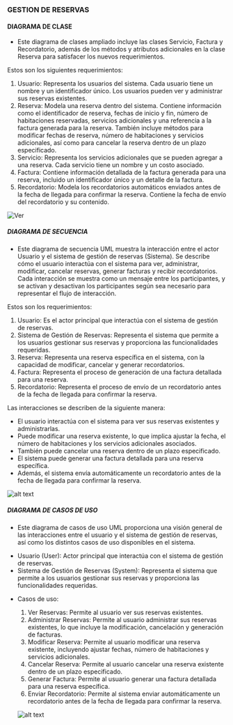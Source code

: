### GESTION DE RESERVAS 

#### DIAGRAMA DE CLASE

  - Este diagrama de clases ampliado incluye las clases Servicio, Factura y Recordatorio, además de los métodos y atributos adicionales en la clase Reserva para satisfacer los nuevos requerimientos.
  
  Estos son los siguientes requerimientos:

  1. Usuario: Representa los usuarios del sistema. Cada usuario tiene un nombre y un identificador único. Los usuarios pueden ver y administrar sus reservas existentes.
  2. Reserva: Modela una reserva dentro del sistema. Contiene información como el identificador de reserva, fechas de inicio y fin, número de habitaciones reservadas, servicios adicionales y una referencia a la factura generada para la reserva. También incluye métodos para modificar fechas de reserva, número de habitaciones y servicios adicionales, así como para cancelar la reserva dentro de un plazo especificado.
  3. Servicio: Representa los servicios adicionales que se pueden agregar a una reserva. Cada servicio tiene un nombre y un costo asociado.
  4. Factura: Contiene información detallada de la factura generada para una reserva, incluido un identificador único y un detalle de la factura.
  5. Recordatorio: Modela los recordatorios automáticos enviados antes de la fecha de llegada para confirmar la reserva. Contiene la fecha de envío del recordatorio y su contenido.

  

 ![Ver](Reserva.png)

 ##### DIAGRAMA DE SECUENCIA

 - Este diagrama de secuencia UML muestra la interacción entre el actor Usuario y el sistema de gestión de reservas (Sistema). Se describe cómo el usuario interactúa con el sistema para ver, administrar, modificar, cancelar reservas, generar facturas y recibir recordatorios. Cada interacción se muestra como un mensaje entre los participantes, y se activan y desactivan los participantes según sea necesario para representar el flujo de interacción.
 
 Estos son los requerimientos:

 1. Usuario: Es el actor principal que interactúa con el sistema de gestión de reservas.
 2. Sistema de Gestión de Reservas: Representa el sistema que permite a los usuarios gestionar sus reservas y proporciona las funcionalidades requeridas.
 3. Reserva: Representa una reserva específica en el sistema, con la capacidad de modificar, cancelar y generar recordatorios.
 4. Factura: Representa el proceso de generación de una factura detallada para una reserva.
 5. Recordatorio: Representa el proceso de envío de un recordatorio antes de la fecha de llegada para confirmar la reserva.

 Las interacciones se describen de la siguiente manera:
 
 * El usuario interactúa con el sistema para ver sus reservas existentes y administrarlas.
 * Puede modificar una reserva existente, lo que implica ajustar la fecha, el número de habitaciones y los servicios adicionales asociados.
 * También puede cancelar una reserva dentro de un plazo especificado.
 * El sistema puede generar una factura detallada para una reserva específica.
 * Además, el sistema envía automáticamente un recordatorio antes de la fecha de llegada para confirmar la reserva.

 ![alt text](image.png)


 ##### DIAGRAMA DE CASOS DE USO

 - Este diagrama de casos de uso UML proporciona una visión general de las interacciones entre el usuario y el sistema de gestión de reservas, así como los distintos casos de uso disponibles en el sistema.

 * Usuario (User): Actor principal que interactúa con el sistema de gestión de reservas.
 * Sistema de Gestión de Reservas (System): Representa el sistema que permite a los usuarios gestionar sus reservas y proporciona las funcionalidades requeridas.
 
 - Casos de uso:
  
   1. Ver Reservas: Permite al usuario ver sus reservas existentes.
   2. Administrar Reservas: Permite al usuario administrar sus reservas existentes, lo que incluye la modificación, cancelación y generación de facturas.
   3. Modificar Reserva: Permite al usuario modificar una reserva existente, incluyendo ajustar fechas, número de habitaciones y servicios adicionales.
   4. Cancelar Reserva: Permite al usuario cancelar una reserva existente dentro de un plazo especificado.
   5. Generar Factura: Permite al usuario generar una factura detallada para una reserva específica.
   6. Enviar Recordatorio: Permite al sistema enviar automáticamente un recordatorio antes de la fecha de llegada para confirmar la reserva.

   ![alt text](image.png)